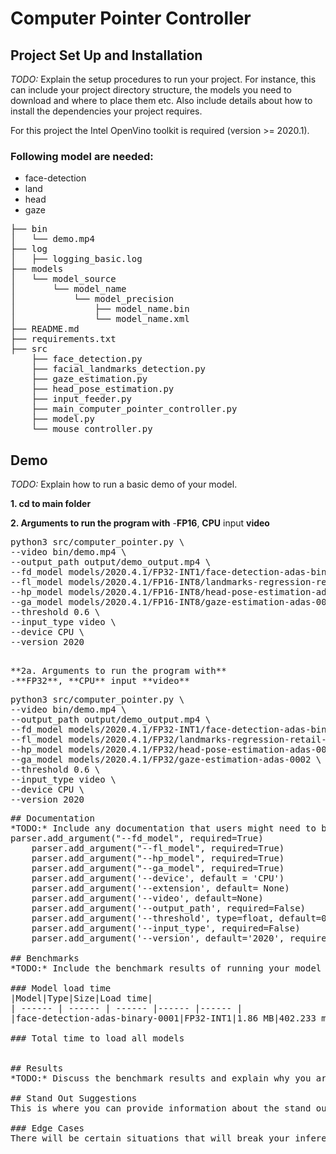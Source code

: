 # Computer Pointer Controller


## Project Set Up and Installation
*TODO:* Explain the setup procedures to run your project. For instance, this can include your project directory structure, the models you need to download and where to place them etc. Also include details about how to install the dependencies your project requires.

For this project the Intel OpenVino toolkit is required (version >= 2020.1).

### Following model are needed:
- face-detection
- land
- head
- gaze

<pre>
├── bin
│   └── demo.mp4
├── log
│   ├── logging_basic.log
├── models
│   └── model_source
│       └── model_name
│           └── model_precision
│               ├── model_name.bin
│               └── model_name.xml
├── README.md
├── requirements.txt
├── src
    ├── face_detection.py
    ├── facial_landmarks_detection.py
    ├── gaze_estimation.py
    ├── head_pose_estimation.py
    ├── input_feeder.py
    ├── main_computer_pointer_controller.py
    ├── model.py
    └── mouse_controller.py
</pre>



## Demo
*TODO:* Explain how to run a basic demo of your model.

**1. cd to main folder**

**2. Arguments to run the program with**
-**FP16**, **CPU** input **video**
<pre>
python3 src/computer_pointer.py \
--video bin/demo.mp4 \
--output_path output/demo_output.mp4 \
--fd_model models/2020.4.1/FP32-INT1/face-detection-adas-binary-0001 \
--fl_model models/2020.4.1/FP16-INT8/landmarks-regression-retail-0009 \
--hp_model models/2020.4.1/FP16-INT8/head-pose-estimation-adas-0001 \
--ga_model models/2020.4.1/FP16-INT8/gaze-estimation-adas-0002 \
--threshold 0.6 \
--input_type video \
--device CPU \
--version 2020
<pre>

**2a. Arguments to run the program with**
-**FP32**, **CPU** input **video**
<pre>
python3 src/computer_pointer.py \
--video bin/demo.mp4 \
--output_path output/demo_output.mp4 \
--fd_model models/2020.4.1/FP32-INT1/face-detection-adas-binary-0001 \
--fl_model models/2020.4.1/FP32/landmarks-regression-retail-0009 \
--hp_model models/2020.4.1/FP32/head-pose-estimation-adas-0001 \
--ga_model models/2020.4.1/FP32/gaze-estimation-adas-0002 \
--threshold 0.6 \
--input_type video \
--device CPU \
--version 2020
<pre>
## Documentation
*TODO:* Include any documentation that users might need to better understand your project code. For instance, this is a good place to explain the command line arguments that your project supports.
parser.add_argument("--fd_model", required=True)
    parser.add_argument("--fl_model", required=True)
    parser.add_argument("--hp_model", required=True)
    parser.add_argument("--ga_model", required=True)
    parser.add_argument('--device', default = 'CPU')
    parser.add_argument('--extension', default= None)
    parser.add_argument('--video', default=None)
    parser.add_argument('--output_path', required=False)
    parser.add_argument('--threshold', type=float, default=0.6)
    parser.add_argument('--input_type', required=False)
    parser.add_argument('--version', default='2020', required=False)

## Benchmarks
*TODO:* Include the benchmark results of running your model on multiple hardwares and multiple model precisions. Your benchmarks can include: model loading time, input/output processing time, model inference time etc.

### Model load time
|Model|Type|Size|Load time|
| ------ | ------ | ------ |------ |------ |
|face-detection-adas-binary-0001|FP32-INT1|1.86 MB|402.233 ms|50.7061845165188 ms|

### Total time to load all models


## Results
*TODO:* Discuss the benchmark results and explain why you are getting the results you are getting. For instance, explain why there is difference in inference time for FP32, FP16 and INT8 models.

## Stand Out Suggestions
This is where you can provide information about the stand out suggestions that you have attempted.

### Edge Cases
There will be certain situations that will break your inference flow. For instance, lighting changes or multiple people in the frame. Explain some of the edge cases you encountered in your project and how you solved them to make your project more robust.

